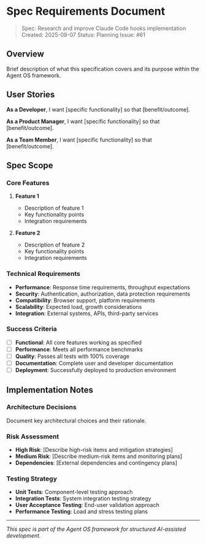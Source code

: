 # Spec Requirements Document

> Spec: Research and improve Claude Code hooks implementation
> Created: 2025-09-07
> Status: Planning
> Issue: #61

## Overview

Brief description of what this specification covers and its purpose within the Agent OS framework.

## User Stories

**As a Developer**, I want [specific functionality] so that [benefit/outcome].

**As a Product Manager**, I want [specific functionality] so that [benefit/outcome].

**As a Team Member**, I want [specific functionality] so that [benefit/outcome].

## Spec Scope

### Core Features

1. **Feature 1**
   - Description of feature 1
   - Key functionality points
   - Integration requirements

2. **Feature 2**
   - Description of feature 2
   - Key functionality points
   - Integration requirements

### Technical Requirements

- **Performance**: Response time requirements, throughput expectations
- **Security**: Authentication, authorization, data protection requirements
- **Compatibility**: Browser support, platform requirements
- **Scalability**: Expected load, growth considerations
- **Integration**: External systems, APIs, third-party services

### Success Criteria

- [ ] **Functional**: All core features working as specified
- [ ] **Performance**: Meets all performance benchmarks
- [ ] **Quality**: Passes all tests with 100% coverage
- [ ] **Documentation**: Complete user and developer documentation
- [ ] **Deployment**: Successfully deployed to production environment

## Implementation Notes

### Architecture Decisions

Document key architectural choices and their rationale.

### Risk Assessment

- **High Risk**: [Describe high-risk items and mitigation strategies]
- **Medium Risk**: [Describe medium-risk items and monitoring plans]
- **Dependencies**: [External dependencies and contingency plans]

### Testing Strategy

- **Unit Tests**: Component-level testing approach
- **Integration Tests**: System integration testing strategy
- **User Acceptance Testing**: End-user validation approach
- **Performance Testing**: Load and stress testing plans

---

*This spec is part of the Agent OS framework for structured AI-assisted development.*
